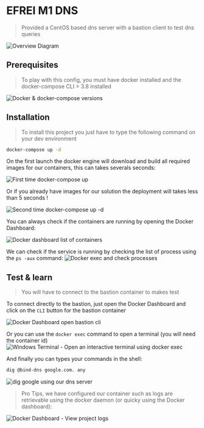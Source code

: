 # EFREI M1 DNS
> Provided a CentOS based dns server with a bastion client to test dns queries

![Overview Diagram](./artefacts/APAR81-PARES-DONADEI-TP4-DNS.drawio.svg)

## Prerequisites
> To play with this config, you must have docker installed and the docker-compose CLI > 3.8 installed

![Docker & docker-compose versions](./artefacts/docker-and-docker-compose-versions.png)

## Installation
> To install this project you just have to type the following command on your dev environment

```bash
docker-compose up -d
```

On the first launch the docker engine will download and build all required images for our containers, this can takes severals seconds:

![First time docker-compose up](./artefacts/docker-compose-up-first-time.png)

Or if you already have images for our solution the deployment will takes less than 5 seconds !

![Second time docker-compose up -d](./artefacts/docker-compose-up-second-time.png)

You can always check if the containers are running by opening the Docker Dashboard:

![Docker dashboard list of containers](./artefacts/docker-dashboard-list-of-containers.png)


We can check if the service is running by checking the list of process using the `ps -aux` command:
![Docker exec and check processes](./artefacts/bind9-container-list-process.png)

## Test & learn
> You will have to connect to the bastion container to makes test

To connect directly to the bastion, just open the Docker Dashboard and click on the `CLI` button for the bastion container

![Docker Dashboard open bastion cli](./artefacts/docker-dashboard-open-bastion-cli.png)

Or you can use the `docker exec` command to open a terminal (you will need the container id)
![Windows Terminal - Open an interactive terminal using docker exec](./artefacts/terminal-connect-to-bastion-using-docker-exec.png)

And finally you can types your commands in the shell:
```bash
dig @bind-dns google.com. any
```

![dig google using our dns server](./artefacts/bastion-cli-dig-google.com.png)

> Pro Tips, we have configured our container such as logs are retrievable using the docker daemon (or quicky using the Docker dashboard):

![Docker Dashboard - View project logs](./artefacts/docker-dashboard-view-project-logs.png)